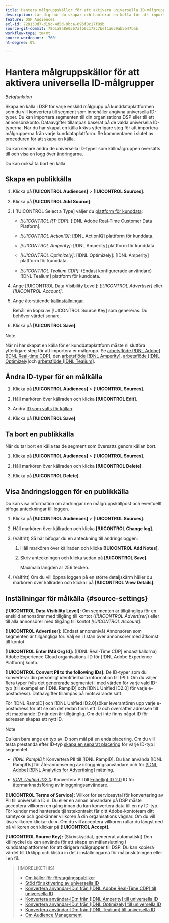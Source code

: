 ```yaml
---
title: Hantera målgruppskällor för att aktivera universella ID-målgrupper
description: Lär dig hur du skapar och hanterar en källa för att importera målgrupper från din kunddataplattform och konvertera dem till segment som innehåller universella ID:n.
feature: DSP Audiences
exl-id: 728130d7-d19c-4d5d-9bca-695f8c17f89b
source-git-commit: 78b1a8a8e0567afb0c172c7bef1a639ab5b47bab
workflow-type: tm+mt
source-wordcount: '760'
ht-degree: 0%

---
```


# Hantera målgruppskällor för att aktivera universella ID-målgrupper

*Betafunktion*

Skapa en källa i DSP för varje enskild målgrupp på kunddataplattformen som du vill konvertera till segment som innehåller angivna universella ID-typer. Du kan importera segmenten till din organisations DSP eller till ett annonsörskonto. Dataavgifter tillämpas baserat på de valda universella ID-typerna. När du har skapat en källa krävs ytterligare steg för att importera målgrupperna från varje kunddataplattform. Se kommentaren i slutet av proceduren för att skapa en källa.

Du kan senare ändra de universella ID-typer som källmålgruppen översätts till och visa en logg över ändringarna.

Du kan också ta bort en källa.

## Skapa en publikkälla

<!-- Not sure about this

You can create one source for each combination of universal ID partner and data visibility level.

-->

1. Klicka på **[!UICONTROL Audiences]** > **[!UICONTROL Sources]**.

1. Klicka på **[!UICONTROL Add Source]**.

1. I [!UICONTROL Select a Type] väljer du [plattform för kunddata](source-about.md):

   * *[!UICONTROL RT-CDP]*: [!DNL Adobe Real-Time Customer Data Platform].

   * *[!UICONTROL ActionIQ]*: [!DNL ActionIQ] plattform för kunddata.

   * *[!UICONTROL Amperity]*: [!DNL Amperity] plattform för kunddata.

   * *[!UICONTROL Optimizely]*: [!DNL Optimizely]: [!DNL Amperity] plattform för kunddata.

   * *[!UICONTROL Tealium CDP]*: (Endast konfigurerade användare) [!DNL Tealium] plattform för kunddata.

1. Ange [!UICONTROL Data Visibility Level]: *[!UICONTROL Advertiser]* eller *[!UICONTROL Account]*.

1. Ange återstående [källinställningar](#source-settings).

   Behåll en kopia av [!UICONTROL Source Key] som genereras. Du behöver värdet senare.

1. Klicka på **[!UICONTROL Save]**.

>[!NOTE]
>
>När ni har skapat en källa för er kunddataplattform måste ni slutföra ytterligare steg för att importera er målgrupp. Se [arbetsflöde [!DNL Adobe] [!DNL Real-time CDP]](source-adobe-rtcdp.md),<!-- the [workflow for [!DNL ActionIQ]](source-actioniq.md), --> den [arbetsflöde [!DNL Amperity]](source-amperity.md), [arbetsflöde [!DNL Optimizely]](source-optimizely.md)och [arbetsflöde [!DNL Tealium]](source-tealium.md).

## Ändra ID-typer för en målkälla

<!-- Clarify this:
All changes to universal IDs translated from the source are applied after you save the the source record. For example, if a new ID is added, any hashed email addresses shared before making the changes aren't converted. Similarly, if an ID is removed, we don't delete any historical data from the segments shared through the source.

OR 

All changes to universal IDs translated from the source are applied after you save the the source record. For example, if you add a new ID type, then we convert hashed email addresses shared before making the changes to the new ID type. Similarly, if you remove an ID type, then we delete any historical IDs of that type from the segments shared through the source.

-->

1. Klicka på **[!UICONTROL Audiences]** > **[!UICONTROL Sources]**.

1. Håll markören över källraden och klicka **[!UICONTROL Edit]**.

1. Ändra [ID som valts för källan](#source-settings).

1. Klicka på **[!UICONTROL Save]**.

## Ta bort en publikkälla

När du tar bort en källa tas de segment som översatts genom källan bort.<!-- Will performance data for the segment still be available in any types of reports?  If yes, which? -->

1. Klicka på **[!UICONTROL Audiences]** > **[!UICONTROL Sources]**.

1. Håll markören över källraden och klicka **[!UICONTROL Delete]**.

1. Klicka på **[!UICONTROL Delete]**.

## Visa ändringsloggen för en publikkälla

Du kan visa information om ändringar i en målgruppskällpost och eventuellt bifoga anteckningar till loggen.

1. Klicka på **[!UICONTROL Audiences]** > **[!UICONTROL Sources]**.

1. Håll markören över källraden och klicka **[!UICONTROL Change log]**.

1. (Valfritt) Så här bifogar du en anteckning till ändringsloggen:

   1. Håll markören över källraden och klicka **[!UICONTROL Add Notes]**.

   1. Skriv anteckningen och klicka sedan på **[!UICONTROL Save]**.

      Maximala längden är 256 tecken.

1. (Valfritt) Om du vill öppna loggen på en större detaljskärm håller du markören över källraden och klickar på **[!UICONTROL View Details]**.

## Inställningar för målkälla {#source-settings}

**[!UICONTROL Data Visibility Level]:** Om segmenten är tillgängliga för en enskild annonsörer med tillgång till kontot (*[!UICONTROL Advertiser]*) eller till alla annonsörer med tillgång till kontot *[!UICONTROL Account]*.

**[!UICONTROL Advertiser]:** (Endast annonsnivå) Annonsören som segmenten är tillgängliga för. Välj en i listan över annonsörer med åtkomst till kontot.

**[!UICONTROL Enter IMS Org Id]:** ([!DNL Real-Time CDP] endast källorna) Adobe Experience Cloud organisations-ID för [!DNL Adobe Experience Platform] konto.

**[!UICONTROL Convert PII to the following IDs]:** De ID-typer som du konverterar din personligt identifierbara information till (PII). Om du väljer flera typer fylls det genererade segmentet i med värden för varje vald ID-typ (till exempel en [!DNL RampID] och [!DNL Unified ID2.0] för varje e-postadress). Dataavgifter tillämpas på motsvarande sätt.

För [!DNL RampID] och [!DNL Unified ID2.0]söker leverantören upp varje e-postadress för att se om det redan finns ett ID och översätter adressen till ett matchande ID när den är tillgänglig. Om det inte finns något ID för adressen skapas ett nytt ID.

>[!NOTE]
>
>Du kan bara ange en typ av ID som mål på en enda placering. Om du vill testa prestanda efter ID-typ [skapa en separat placering](/help/dsp/campaign-management/placements/placement-create.md) för varje ID-typ i segmentet.

* *[!DNL RampID]:* Konvertera PII till [!DNL RampID]. Du kan använda [!DNL RampIDs] för återannonsering av inloggningsanvändare och för [[!DNL Adobe] [!DNL Analytics for Advertising]](/help/integrations/analytics/overview.md) mätning.

* *[!DNL Unified ID2.0](Beta):* Konvertera PII till [Enhetligt ID 2.0](https://unifiedid.com) ID för återmarknadsföring av inloggningsanvändare.

<!-- Later
* *[!DNL ID5] (Beta):* To convert PII to an [!DNL ID5] ID. You can use [!DNL ID5] IDs for retargeting logging-in users and for [[!DNL Adobe] [!DNL Analytics for Advertising]](/help/integrations/analytics/overview.md) measurement.

-->

**[!UICONTROL Terms of Service]:** Villkor för serviceavtal för konvertering av PII till universella ID:n. Du eller en annan användare på DSP måste acceptera villkoren en gång innan du kan konvertera data till en ny ID-typ. För kunder med hanterade tjänstekontrakt får ditt Adobe-kontoteam ditt samtycke och godkänner villkoren å din organisations vägnar. Om du vill läsa villkoren klickar du **>**. Om du vill acceptera villkoren rullar du längst ned på villkoren och klickar på **[!UICONTROL Accept]**.

**[!UICONTROL Source Key]:** (Skrivskyddat, genererat automatiskt) Den källnyckel du kan använda för att skapa en målanslutning i kunddataplattformen för att dirigera målgrupper till DSP. Du kan kopiera värdet till Urklipp och klistra in det i inställningarna för målanslutningen eller i en fil.

>[!MORELIKETHIS]
>
>* [Om källor för förstagångspubliker](source-about.md)
>* [Stöd för aktivering av universella ID](/help/dsp/audiences/universal-ids.md)
>* [Konvertera användar-ID:n från [!DNL Adobe Real-Time CDP] till universella ID](/help/dsp/audiences/sources/source-adobe-rtcdp.md)
>* [Konvertera användar-ID:n från [!DNL Amperity] till universella ID](/help/dsp/audiences/sources/source-amperity.md)
>* [Konvertera användar-ID:n från [!DNL Optimizely] till universella ID](/help/dsp/audiences/sources/source-optimizely.md)
>* [Konvertera användar-ID:n från [!DNL Tealium] till universella ID](/help/dsp/audiences/sources/source-tealium.md)
>* [Om Audience Management](/help/dsp/audiences/audience-about.md)
